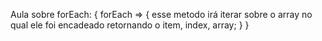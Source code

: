Aula sobre forEach: {
    forEach => {
       esse metodo irá iterar sobre o array no qual ele foi encadeado retornando o item, index, array;
    }
}